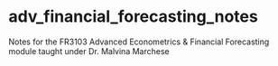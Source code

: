# adv_financial_forecasting_notes
Notes for the FR3103 Advanced Econometrics &amp; Financial Forecasting module taught under Dr. Malvina Marchese
